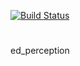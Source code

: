 [![Build Status](https://travis-ci.org/tue-robotics/ed_perception.svg?branch=master)](https://travis-ci.org/tue-robotics/ed_perception)
# 
ed_perception
